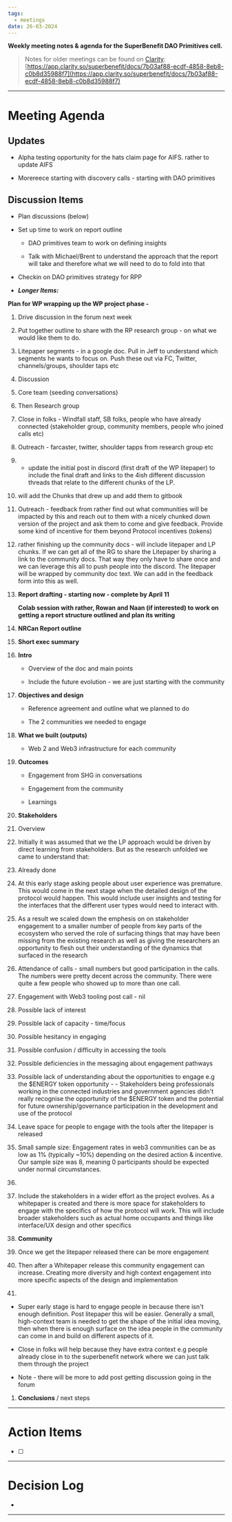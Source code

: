```yaml
---
tags:
  - meetings
date: 26-03-2024
---
```

**Weekly meeting notes & agenda for the SuperBenefit DAO Primitives cell.**

> Notes for older meetings can be found on [Clarity](https://app.clarity.so/superbenefit/docs/7b03af88-ecdf-4858-8eb8-c0b8d35988f7):
> [https://app.clarity.so/superbenefit/docs/7b03af88-ecdf-4858-8eb8-c0b8d35988f7](https://app.clarity.so/superbenefit/docs/7b03af88-ecdf-4858-8eb8-c0b8d35988f7)

---

# Meeting Agenda

## Updates

- Alpha testing opportunity for the hats claim page for AIFS. rather to update AIFS 

- Morereece starting with discovery calls - starting with DAO primitives 

## Discussion Items

- Plan discussions (below)

- Set up time to work on report outline

  - DAO primitives team to work on defining insights

  - Talk with Michael/Brent to understand the approach that the report will take and therefore what we will need to do to fold into that

-  Checkin on DAO primitives strategy for RPP

- **_Longer Items:_**

**Plan for WP wrapping up the WP project phase -**   

1. Drive discussion in the forum next week


1. Put together outline to share with the RP research group - on what we would like them to do.

2. Litepaper segments - in a google doc. Pull in Jeff to understand which segments he wants to focus on. Push these out via FC, Twitter, channels/groups, shoulder taps etc

3. Discussion


1. Core team (seeding conversations)

2. Then Research group

3. Close in folks - Windfall staff, SB folks, people who have already connected (stakeholder group, community members, people who joined calls etc)

4. Outreach - farcaster, twitter, shoulder tapps from research group etc


1.   - update the initial post in discord (first draft of the WP litepaper) to include the final draft and links to the 4ish different discussion threads that relate to the different chunks of the LP. 

2.  will add the Chunks that  drew up and add them to gitbook

3. Outreach - feedback from rather find out what communities will be impacted by this and reach out to them with a nicely chunked down version of the project and ask them to come and give feedback. Provide some kind of incentive for them beyond Protocol incentives (tokens)

4. rather finishing up the community docs - will include litepaper and LP chunks. If we can get all of the RG to share the Litepaper by sharing a link to the community docs. That way they only have to share once and we can leverage this all to push people into the discord. The litepaper will be wrapped by community doc text. We can add in the feedback form into this as well. 

1. **Report drafting - starting now -  complete by April 11**

   **Colab session with rather, Rowan and Naan (if interested) to work on getting a report structure outlined and plan its writing**

1. **NRCan Report outline**


1. **Short exec summary**

2. **Intro**

   - Overview of the doc and main points

   - Include the future evolution - we are just starting with the community

3. **Objectives and design**

   - Reference agreement and outline what we planned to do

   - The 2 communities we needed to engage

4. **What we built (outputs)**

   - Web 2 and Web3 infrastructure for each community

5. **Outcomes**

   - Engagement from SHG in conversations

   - Engagement from the community

   - Learnings

6. **Stakeholders**


1. Overview 


1. Initially it was assumed that we the LP approach would be driven by direct learning from stakeholders. But as the research unfolded we came to understand that:


1. Already done

2. At this early stage asking people about user experience was premature. This would come in the next stage when the detailed design of the protocol would happen. This would include user insights and testing for the interfaces that the different user types would need to interact with. 

3. As a result we scaled down the emphesis on on stakeholder engagement to a smaller number of people from key parts of the ecosystem who served the role of surfacing things that may have been missing from the existing research as well as giving the researchers an opportunity to flesh out their understanding of the dynamics that surfaced in the research 


1. Attendance of calls - small numbers but good participation in the calls. The numbers were pretty decent across the community. There were quite a few people who showed up to more than one call.

2. Engagement with Web3 tooling post call - nil


1.  Possible lack of interest

2. Possible lack of capacity - time/focus

3. Possible hesitancy in engaging

4. Possible confusion / difficulty in accessing the tools

5. Possible deficiencies in the messaging about engagement pathways 

6. Possible lack of understanding about the opportunities to engage e.g the $ENERGY token opportunity - - Stakeholders being professionals working in the connected industries and government agencies didn't really recognise the opportunity of the $ENERGY token and the potential for future ownership/governance participation in the development and use of the protocol

7. Leave space for people to engage with the tools after the litepaper is released

8. Small sample size: Engagement rates in web3 communities can be as low as 1% (typically \~10%) depending on the desired action & incentive. Our sample size was 8, meaning 0 participants should be expected under normal circumstances.


1. 

2. Include the stakeholders in a wider effort as the project evolves. As a whitepaper is created and there is more space for stakeholders to engage with the specifics of how the protocol will work. This will include broader stakeholders such as actual home occupants and things like interface/UX design and other specifics


1. **Community**


1. Once we get the litepaper released there can be more engagement

2. Then after a Whitepaper release this community engagement can increase. Creating more diversity and high context engagement into more specific aspects of the design and implementation 

3. 

   - Super early stage is hard to engage people in because there isn't enough definition. Post litepaper this will be easier. Generally a small, high-context team is needed to get the shape of the initial idea moving, then when there is enough surface on the idea people in the community can come in and build on different aspects of it.

   - Close in folks will help because they have extra context e.g people already close in to the superbenefit network where we can just talk them through the project

   - Note - there will be more to add post getting discussion going in the forum


1. **Conclusions** / next steps

  


 

---

# Action Items

- [ ] 

---

# Decision Log

- 

---